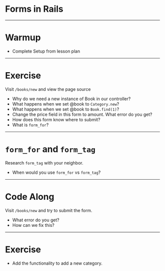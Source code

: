 # Forms in Rails

---

# Warmup

* Complete Setup from lesson plan

---

# Exercise

Visit `/books/new` and view the page source

* Why do we need a new instance of Book in our controller?
* What happens when we set @book to `Category.new`?
* What happens when we set @book to `Book.find(1)`?
* Change the price field in this form to amount. What error do you get?
* How does this form know where to submit?
* What is `form_for`?

---

# `form_for` and `form_tag`

Research `form_tag` with your neighbor.

* When would you use `form_for` vs `form_tag`?

---

# Code Along

Visit `/books/new` and try to submit the form.

* What error do you get?
* How can we fix this?

---

# Exercise

* Add the functionality to add a new category.
